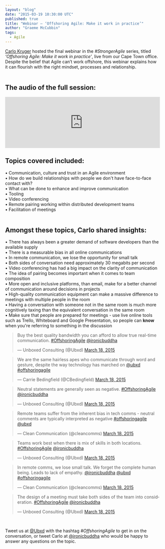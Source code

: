 ```yaml
---
layout: "blog"
date: "2015-03-19 10:30:00 UTC"
published: true
title: "Webinar – ‘Offshoring Agile: Make it work in practice’"
author: "Graeme McCubbin"
tags:
  - Agile
---
```


[Carlo Kruger](http://www.unboxedconsulting.com/people/carlo-kruger) hosted the final webinar in the <i>#StrongerAgile</i> series, titled <i>‘Offshoring Agile: Make it work in practice’</i>, live from our Cape Town office. Despite the belief that Agile can’t work offshore, this webinar explains how it can flourish with the right mindset, processes and relationship.<br/>
<br/>

<h2 class="super_sub_heading">The audio of the full session:</h2>
<iframe width="100%" height="166" scrolling="no" frameborder="no" src="https://w.soundcloud.com/player/?url=https%3A//api.soundcloud.com/tracks/196626765&amp;color=ff5500&amp;auto_play=false&amp;hide_related=false&amp;show_comments=true&amp;show_user=true&amp;show_reposts=false"></iframe>

<br/>
<h2 class="super_sub_heading">Topics covered included:</h2>
• Communication, culture and trust in an Agile environment<br/>
• How do we build relationships with people we don't have face-to-face contact with?<br/>
• What can be done to enhance and improve communication<br/>
• Tooling<br/>
• Video conferencing<br/>
• Remote pairing working within distributed development teams<br/>
• Facilitation of meetings<br/>
<br/>

<h2 class="super_sub_heading">Amongst these topics, Carlo shared insights:</h2>
• There has always been a greater demand of software developers than the available supply<br/>
• There is a measurable bias in all online communications<br/>
• In remote communication, we lose the opportunity for small talk<br/>
• Both sides of conversation need approximately 30 megabits per second<br/>
• Video conferencing has had a big impact on the clarity of communication<br/>
• The idea of pairing becomes important when it comes to team composition<br/>
• More open and inclusive platforms, than email, make for a better channel of communication around decisions in projects<br/>
• High-quality communication equipment can make a massive difference to meetings with multiple people in the room<br/>
• Having a conversation with someone not in the same room is much more cognitively taxing than the equivalent conversation in the same room<br/>
• Make sure that people are prepared for meetings - use live online tools such as Trello, Whiteboard and Google Presentation, so people can <b>know</b> when you're referring to something in the discussion<br/>

<blockquote class="twitter-tweet" lang="en"><p>Buy the best quality bandwidth you can afford to allow true real-time communication. <a href="https://twitter.com/hashtag/OffshoringAgile?src=hash">#OffshoringAgile</a> <a href="https://twitter.com/ironicbuddha">@ironicbuddha</a></p>&mdash; Unboxed Consulting (@Ubxd) <a href="https://twitter.com/Ubxd/status/578227917529952256">March 18, 2015</a></blockquote> <script async src="//platform.twitter.com/widgets.js" charset="utf-8"></script>

<blockquote class="twitter-tweet" lang="en"><p>We are the same hairless apes who communicate through word and gesture, despite the way technology has marched on <a href="https://twitter.com/Ubxd">@ubxd</a> <a href="https://twitter.com/hashtag/offshoringagile?src=hash">#offshoringagile</a></p>&mdash; Carrie Bedingfield (@CBedingfield) <a href="https://twitter.com/CBedingfield/status/578226107385835520">March 18, 2015</a></blockquote> <script async src="//platform.twitter.com/widgets.js" charset="utf-8"></script>

<blockquote class="twitter-tweet" lang="en"><p>Neutral statements are generally seen as negative. <a href="https://twitter.com/hashtag/OffshoringAgile?src=hash">#OffshoringAgile</a> <a href="https://twitter.com/ironicbuddha">@ironicbuddha</a></p>&mdash; Unboxed Consulting (@Ubxd) <a href="https://twitter.com/Ubxd/status/578226697834795009">March 18, 2015</a></blockquote> <script async src="//platform.twitter.com/widgets.js" charset="utf-8"></script>

<blockquote class="twitter-tweet" lang="en"><p>Remote teams suffer from the inherent bias in tech comms - neutral comments are typically interpreted as negative <a href="https://twitter.com/hashtag/offshoringagile?src=hash">#offshoringagile</a> <a href="https://twitter.com/Ubxd">@ubxd</a></p>&mdash; Clean Communication (@cleancomms) <a href="https://twitter.com/cleancomms/status/578226807259992064">March 18, 2015</a></blockquote> <script async src="//platform.twitter.com/widgets.js" charset="utf-8"></script>

<blockquote class="twitter-tweet" lang="en"><p>Teams work best when there is mix of skills in both locations. <a href="https://twitter.com/hashtag/OffshoringAgile?src=hash">#OffshoringAgile</a> <a href="https://twitter.com/ironicbuddha">@ironicbuddha</a></p>&mdash; Unboxed Consulting (@Ubxd) <a href="https://twitter.com/Ubxd/status/578228617991360512">March 18, 2015</a></blockquote> <script async src="//platform.twitter.com/widgets.js" charset="utf-8"></script>

<blockquote class="twitter-tweet" lang="en"><p>In remote comms, we lose small talk. We forget the complete human being. Leads to lack of empathy. <a href="https://twitter.com/ironicbuddha">@ironicbuddha</a> <a href="https://twitter.com/Ubxd">@ubxd</a> <a href="https://twitter.com/hashtag/offshoringagile?src=hash">#offshoringagile</a></p>&mdash; Clean Communication (@cleancomms) <a href="https://twitter.com/cleancomms/status/578227792506167296">March 18, 2015</a></blockquote> <script async src="//platform.twitter.com/widgets.js" charset="utf-8"></script>

<blockquote class="twitter-tweet" lang="en"><p>The design of a meeting must take both sides of the team into consideration. <a href="https://twitter.com/hashtag/OffshoringAgile?src=hash">#OffshoringAgile</a> <a href="https://twitter.com/ironicbuddha">@ironicbuddha</a></p>&mdash; Unboxed Consulting (@Ubxd) <a href="https://twitter.com/Ubxd/status/578229692467163137">March 18, 2015</a></blockquote> <script async src="//platform.twitter.com/widgets.js" charset="utf-8"></script>
<br/>

Tweet us at [@Ubxd](https://twitter.com/Ubxd) with the hashtag <i>#OffshoringAgile</i> to get in on the conversation, or tweet Carlo at [@ironicbuddha](https://twitter.com/ironicbuddha) who would be happy to answer any questions on the topic.
